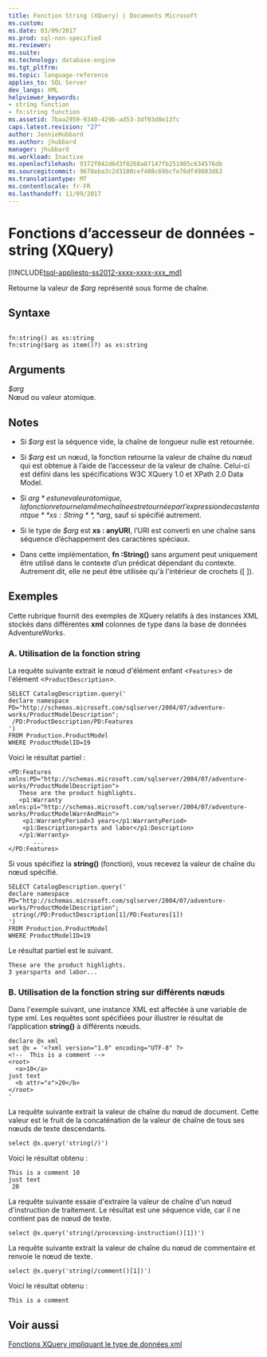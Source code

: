 ```yaml
---
title: Fonction String (XQuery) | Documents Microsoft
ms.custom: 
ms.date: 03/09/2017
ms.prod: sql-non-specified
ms.reviewer: 
ms.suite: 
ms.technology: database-engine
ms.tgt_pltfrm: 
ms.topic: language-reference
applies_to: SQL Server
dev_langs: XML
helpviewer_keywords:
- string function
- fn:string function
ms.assetid: 7baa2959-9340-429b-ad53-3df03d8e13fc
caps.latest.revision: "27"
author: JennieHubbard
ms.author: jhubbard
manager: jhubbard
ms.workload: Inactive
ms.openlocfilehash: 9372f042d6d3f0268a87147fb251985c634576db
ms.sourcegitcommit: 9678eba3c2d3100cef408c69bcfe76df49803d63
ms.translationtype: MT
ms.contentlocale: fr-FR
ms.lasthandoff: 11/09/2017
---
```

# <a name="data-accessor-functions---string-xquery"></a>Fonctions d’accesseur de données - string (XQuery)
[!INCLUDE[tsql-appliesto-ss2012-xxxx-xxxx-xxx_md](../includes/tsql-appliesto-ss2012-xxxx-xxxx-xxx-md.md)]

  Retourne la valeur de *$arg* représenté sous forme de chaîne.  
  
## <a name="syntax"></a>Syntaxe  
  
```  
  
fn:string() as xs:string  
fn:string($arg as item()?) as xs:string  
```  
  
## <a name="arguments"></a>Arguments  
 *$arg*  
 Nœud ou valeur atomique.  
  
## <a name="remarks"></a>Notes  
  
-   Si *$arg* est la séquence vide, la chaîne de longueur nulle est retournée.  
  
-   Si *$arg* est un nœud, la fonction retourne la valeur de chaîne du nœud qui est obtenue à l’aide de l’accesseur de la valeur de chaîne. Celui-ci est défini dans les spécifications W3C XQuery 1.0 et XPath 2.0 Data Model.  
  
-   Si *$arg* est une valeur atomique, la fonction retourne la même chaîne est retournée par l’expression de cast en tant que **xs : String**, *$arg*, sauf si spécifié autrement.  
  
-   Si le type de *$arg* est **xs : anyURI**, l’URI est converti en une chaîne sans séquence d’échappement des caractères spéciaux.  
  
-   Dans cette implémentation, **fn :String()** sans argument peut uniquement être utilisé dans le contexte d’un prédicat dépendant du contexte. Autrement dit, elle ne peut être utilisée qu'à l'intérieur de crochets ([ ]).  
  
## <a name="examples"></a>Exemples  
 Cette rubrique fournit des exemples de XQuery relatifs à des instances XML stockés dans différentes **xml** colonnes de type dans la base de données AdventureWorks.  
  
### <a name="a-using-the-string-function"></a>A. Utilisation de la fonction string  
 La requête suivante extrait le nœud d'élément enfant <`Features`> de l'élément <`ProductDescription`>.  
  
```  
SELECT CatalogDescription.query('  
declare namespace PD="http://schemas.microsoft.com/sqlserver/2004/07/adventure-works/ProductModelDescription";  
 /PD:ProductDescription/PD:Features  
')  
FROM Production.ProductModel  
WHERE ProductModelID=19  
```  
  
 Voici le résultat partiel :  
  
```  
<PD:Features xmlns:PD="http://schemas.microsoft.com/sqlserver/2004/07/adventure-works/ProductModelDescription">  
   These are the product highlights.   
   <p1:Warranty xmlns:p1="http://schemas.microsoft.com/sqlserver/2004/07/adventure-works/ProductModelWarrAndMain">  
    <p1:WarrantyPeriod>3 years</p1:WarrantyPeriod>  
    <p1:Description>parts and labor</p1:Description>  
   </p1:Warranty>  
       ...  
</PD:Features>  
```  
  
 Si vous spécifiez la **string()** (fonction), vous recevez la valeur de chaîne du nœud spécifié.  
  
```  
SELECT CatalogDescription.query('  
declare namespace PD="http://schemas.microsoft.com/sqlserver/2004/07/adventure-works/ProductModelDescription";  
 string(/PD:ProductDescription[1]/PD:Features[1])  
')  
FROM Production.ProductModel  
WHERE ProductModelID=19  
```  
  
 Le résultat partiel est le suivant.  
  
```  
These are the product highlights.   
3 yearsparts and labor...    
```  
  
### <a name="b-using-the-string-function-on-various-nodes"></a>B. Utilisation de la fonction string sur différents nœuds  
 Dans l'exemple suivant, une instance XML est affectée à une variable de type xml. Les requêtes sont spécifiées pour illustrer le résultat de l’application **string()** à différents nœuds.  
  
```  
declare @x xml  
set @x = '<?xml version="1.0" encoding="UTF-8" ?>  
<!--  This is a comment -->  
<root>  
  <a>10</a>  
just text  
  <b attr="x">20</b>  
</root>  
'  
```  
  
 La requête suivante extrait la valeur de chaîne du nœud de document. Cette valeur est le fruit de la concaténation de la valeur de chaîne de tous ses nœuds de texte descendants.  
  
```  
select @x.query('string(/)')  
```  
  
 Voici le résultat obtenu :  
  
```  
This is a comment 10  
just text  
 20  
```  
  
 La requête suivante essaie d'extraire la valeur de chaîne d'un nœud d'instruction de traitement. Le résultat est une séquence vide, car il ne contient pas de nœud de texte.  
  
```  
select @x.query('string(/processing-instruction()[1])')  
```  
  
 La requête suivante extrait la valeur de chaîne du nœud de commentaire et renvoie le nœud de texte.  
  
```  
select @x.query('string(/comment()[1])')  
```  
  
 Voici le résultat obtenu :  
  
```  
This is a comment   
```  
  
## <a name="see-also"></a>Voir aussi  
 [Fonctions XQuery impliquant le type de données xml](../xquery/xquery-functions-against-the-xml-data-type.md)  
  
  
